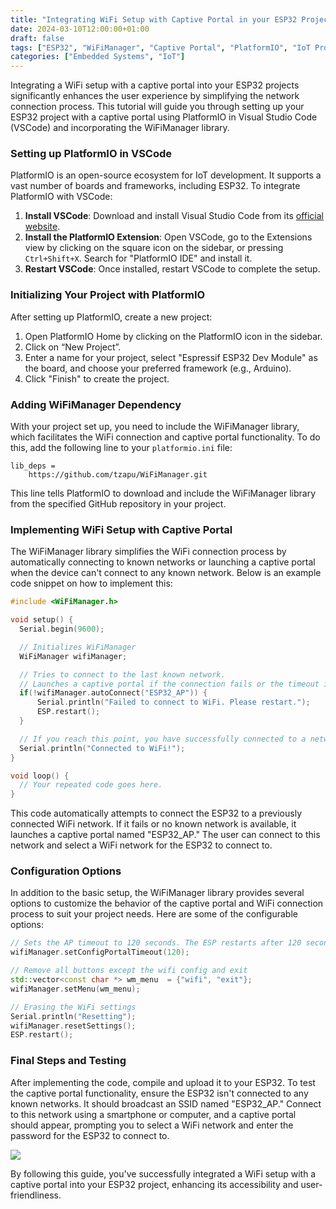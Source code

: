 ```yaml
---
title: "Integrating WiFi Setup with Captive Portal in your ESP32 Projects"
date: 2024-03-10T12:00:00+01:00
draft: false
tags: ["ESP32", "WiFiManager", "Captive Portal", "PlatformIO", "IoT Projects", "Networking"]
categories: ["Embedded Systems", "IoT"]
---
```


Integrating a WiFi setup with a captive portal into your ESP32 projects significantly enhances the user experience by simplifying the network connection process. This tutorial will guide you through setting up your ESP32 project with a captive portal using PlatformIO in Visual Studio Code (VSCode) and incorporating the WiFiManager library.

### Setting up PlatformIO in VSCode

PlatformIO is an open-source ecosystem for IoT development. It supports a vast number of boards and frameworks, including ESP32. To integrate PlatformIO with VSCode:

1. **Install VSCode**: Download and install Visual Studio Code from its [official website](https://code.visualstudio.com/).
2. **Install the PlatformIO Extension**: Open VSCode, go to the Extensions view by clicking on the square icon on the sidebar, or pressing `Ctrl+Shift+X`. Search for "PlatformIO IDE" and install it.
3. **Restart VSCode**: Once installed, restart VSCode to complete the setup.

### Initializing Your Project with PlatformIO

After setting up PlatformIO, create a new project:

1. Open PlatformIO Home by clicking on the PlatformIO icon in the sidebar.
2. Click on “New Project”.
3. Enter a name for your project, select "Espressif ESP32 Dev Module" as the board, and choose your preferred framework (e.g., Arduino).
4. Click "Finish" to create the project.

### Adding WiFiManager Dependency

With your project set up, you need to include the WiFiManager library, which facilitates the WiFi connection and captive portal functionality. To do this, add the following line to your `platformio.ini` file:

```
lib_deps =
    https://github.com/tzapu/WiFiManager.git
```

This line tells PlatformIO to download and include the WiFiManager library from the specified GitHub repository in your project.

### Implementing WiFi Setup with Captive Portal

The WiFiManager library simplifies the WiFi connection process by automatically connecting to known networks or launching a captive portal when the device can't connect to any known network. Below is an example code snippet on how to implement this:

```c++
#include <WiFiManager.h>

void setup() {
  Serial.begin(9600);

  // Initializes WiFiManager
  WiFiManager wifiManager;

  // Tries to connect to the last known network.
  // Launches a captive portal if the connection fails or the timeout is reached.
  if(!wifiManager.autoConnect("ESP32_AP")) {
      Serial.println("Failed to connect to WiFi. Please restart.");
      ESP.restart();
  }

  // If you reach this point, you have successfully connected to a network.
  Serial.println("Connected to WiFi!");
}

void loop() {
  // Your repeated code goes here.
}
```

This code automatically attempts to connect the ESP32 to a previously connected WiFi network. If it fails or no known network is available, it launches a captive portal named "ESP32_AP." The user can connect to this network and select a WiFi network for the ESP32 to connect to.

### Configuration Options

In addition to the basic setup, the WiFiManager library provides several options to customize the behavior of the captive portal and WiFi connection process to suit your project needs. Here are some of the configurable options:

```c++
// Sets the AP timeout to 120 seconds. The ESP restarts after 120 seconds without a connection.
wifiManager.setConfigPortalTimeout(120);
```
```c++
// Remove all buttons except the wifi config and exit
std::vector<const char *> wm_menu  = {"wifi", "exit"};
wifiManager.setMenu(wm_menu);
```
```c++
// Erasing the WiFi settings
Serial.println("Resetting");
wifiManager.resetSettings();
ESP.restart();
```

### Final Steps and Testing

After implementing the code, compile and upload it to your ESP32. To test the captive portal functionality, ensure the ESP32 isn't connected to any known networks. It should broadcast an SSID named "ESP32_AP." Connect to this network using a smartphone or computer, and a captive portal should appear, prompting you to select a WiFi network and enter the password for the ESP32 to connect to.

![](/CaptivePortal/WifiManagerPortal.png)

By following this guide, you've successfully integrated a WiFi setup with a captive portal into your ESP32 project, enhancing its accessibility and user-friendliness.